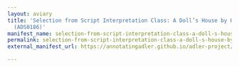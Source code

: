 ```yaml
---
layout: aviary
title: 'Selection from Script Interpretation Class: A Doll’s House by Henrik Ibsen
  (ADS0186)'
manifest_name: selection-from-script-interpretation-class-a-doll-s-house-by-henrik-ibsen-ads0186-
permalink: selection-from-script-interpretation-class-a-doll-s-house-by-henrik-ibsen-ads0186-
external_manifest_url: https://annotatingadler.github.io/adler-project/selection-from-script-interpretation-class-a-doll-s-house-by-henrik-ibsen-ads0186-/manifest.json

---
```

<!-- Add an essay or interpretive material below this line,
using HTML or markdown.  Do not modify this file above this line -->
